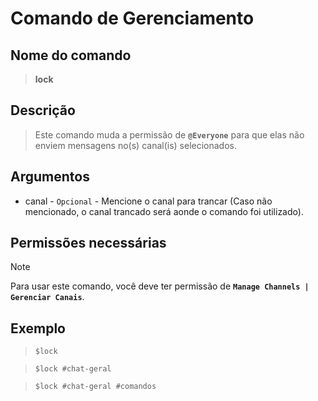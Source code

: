 # Comando de Gerenciamento

## Nome do comando
> **lock**

## Descrição
> Este comando muda a permissão de **`@Everyone`** para que elas não enviem mensagens no(s) canal(is) selecionados.

## Argumentos
- canal - `Opcional` - Mencione o canal para trancar (Caso não mencionado, o canal trancado será aonde o comando foi utilizado).

## Permissões necessárias
> [!NOTE]
> Para usar este comando, você deve ter permissão de **`Manage Channels | Gerenciar Canais`**.

## Exemplo
> `$lock`

> `$lock #chat-geral`

> `$lock #chat-geral #comandos`